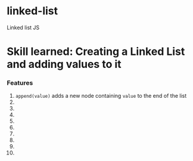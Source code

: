 # linked-list
 Linked list JS
 <h1>Skill learned: Creating a Linked List and adding values to it</h1>
 <h3>Features</h3>
 <ol>
 <li><code>append(value)</code> adds a new node containing <code>value</code> to the end of the list</li>
 <li></li>
 <li></li>
 <li></li>
 <li></li>
 <li></li>
 <li></li>
 <li></li>
 <li></li>
 <li></li>
 </ol>
